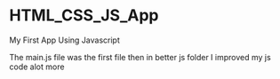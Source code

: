 # HTML_CSS_JS_App

My First App Using Javascript

The main.js file was the first file then in better js folder I improved my js code alot more
